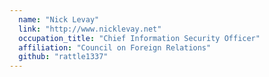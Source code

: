 ```yaml
---
  name: "Nick Levay"
  link: "http://www.nicklevay.net"
  occupation_title: "Chief Information Security Officer"
  affiliation: "Council on Foreign Relations"
  github: "rattle1337"
---
```

